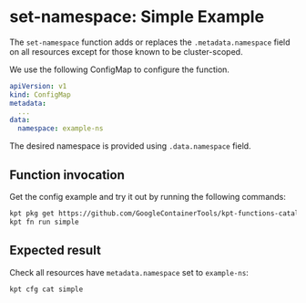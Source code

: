 # set-namespace: Simple Example

The `set-namespace` function adds or replaces the `.metadata.namespace` field on
all resources except for those known to be cluster-scoped.

We use the following ConfigMap to configure the function.

```yaml
apiVersion: v1
kind: ConfigMap
metadata:
  ...
data:
  namespace: example-ns
```

The desired namespace is provided using `.data.namespace` field.

## Function invocation

Get the config example and try it out by running the following commands:

```sh
kpt pkg get https://github.com/GoogleContainerTools/kpt-functions-catalog.git/examples/mutators/set-namespace/simple .
kpt fn run simple
```

## Expected result

Check all resources have `metadata.namespace` set to `example-ns`:

```sh
kpt cfg cat simple
```
